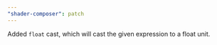 ```yaml
---
"shader-composer": patch
---
```


Added `float` cast, which will cast the given expression to a float unit.
